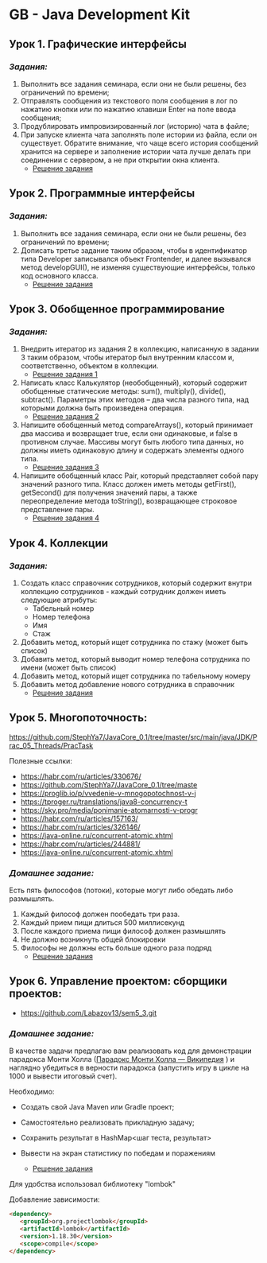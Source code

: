 # GB - Java Development Kit
## Урок 1. Графические интерфейсы
### __*Задания:*__
1. Выполнить все задания семинара, если они не были решены, 
без ограничений по времени;
2. Отправлять сообщения из текстового поля сообщения в лог 
по нажатию кнопки или по нажатию клавиши Enter на поле ввода сообщения;
3. Продублировать импровизированный лог (историю) чата в файле;
4. При запуске клиента чата заполнять поле истории из файла, 
если он существует. Обратите внимание, что чаще всего история 
сообщений хранится на сервере и заполнение истории чата 
лучше делать при соединении с сервером, а не при открытии окна клиента.
    * [Решение задания](src/main/java/ru/gb/ergakov/lesson1/lecture1/Chat/Chat.java)

## Урок 2. Программные интерфейсы
### __*Задания:*__
1. Выполнить все задания семинара, если они не были решены, 
без ограничений по времени;
2. Дописать третье задание таким образом, чтобы в идентификатор типа Developer 
   записывался объект Frontender, и далее вызывался метод developGUI(), 
   не изменяя существующие интерфейсы, только код основного класса.
   * [Решение задания](src/main/java/ru/gb/ergakov/Lesson2/seminar2/Homework2.java)

## Урок 3. Обобщенное программирование
### __*Задания:*__
1. Внедрить итератор из задания 2 в коллекцию, написанную в задании 3 таким 
образом, чтобы итератор был внутренним классом и, соответственно, 
объектом в коллекции.
    * [Решение задания 1](src/main/java/ru/gb/ergakov/Lesson3/Seminar3/MegaClass.java)
2. Написать класс Калькулятор (необобщенный), который содержит обобщенные 
статические методы: sum(), multiply(), divide(), subtract(). 
Параметры этих методов – два числа разного типа, над которыми должна быть 
произведена операция.
   * [Решение задания 2](src/main/java/ru/gb/ergakov/Lesson3/homework3/Task2/Calc.java)
3. Напишите обобщенный метод compareArrays(), который принимает два массива 
и возвращает true, если они одинаковые, и false в противном случае. 
Массивы могут быть любого типа данных, но должны иметь одинаковую длину 
и содержать элементы одного типа. 
   * [Решение задания 3](src/main/java/ru/gb/ergakov/Lesson3/homework3/Task3/ArraysComporator.java)
4. Напишите обобщенный класс Pair, который представляет собой пару значений 
разного типа. Класс должен иметь методы getFirst(), getSecond() для получения 
значений пары, а также переопределение метода toString(), 
возвращающее строковое представление пары.
   * [Решение задания 4](src/main/java/ru/gb/ergakov/Lesson3/homework3/Task4/Pair.java)

## Урок 4. Коллекции
### __*Задания:*__
1. Создать класс справочник сотрудников, который
содержит внутри коллекцию сотрудников - каждый
сотрудник должен иметь следующие атрибуты:
   * Табельный номер
   * Номер телефона
   * Имя
   * Стаж
2. Добавить метод, который ищет сотрудника по стажу
(может быть список)
3. Добавить метод, который выводит номер телефона
сотрудника по имени (может быть список)
4. Добавить метод, который ищет сотрудника по
табельному номеру
5. Добавить метод добавление нового сотрудника в
справочник
   * [Решение задания](src/main/java/ru/gb/ergakov/Lesson4/Homework4/Actions.java)
## Урок 5. Многопоточность:
https://github.com/StephYa7/JavaCore_0.1/tree/master/src/main/java/JDK/Prac_05_Threads/PracTask

Полезные ссылки:
* https://habr.com/ru/articles/330676/
* https://github.com/StephYa7/JavaCore_0.1/tree/maste
* https://proglib.io/p/vvedenie-v-mnogopotochnost-v-j
* https://tproger.ru/translations/java8-concurrency-t
* https://sky.pro/media/ponimanie-atomarnosti-v-progr
* https://habr.com/ru/articles/157163/
* https://habr.com/ru/articles/326146/
* https://java-online.ru/concurrent-atomic.xhtml
* https://habr.com/ru/articles/244881/
* https://java-online.ru/concurrent-atomic.xhtml

### __*Домашнее задание:*__
Есть пять философов (потоки), которые могут либо обедать либо размышлять.
1. Каждый философ должен пообедать три раза. 
2. Каждый прием пищи длиться 500 миллисекунд
3. После каждого приема пищи философ должен размышлять
4. Не должно возникнуть общей блокировки
5. Философы не должны есть больше одного раза подряд
   * [Решение задания](src/main/java/ru/gb/ergakov/Lesson5/Homework5/HW5.java)

## Урок 6. Управление проектом: сборщики проектов:
* https://github.com/Labazov13/sem5_3.git

### __*Домашнее задание:*__
В качестве задачи предлагаю вам реализовать код для
демонстрации парадокса Монти Холла ([Парадокс Монти Холла — Википедия](https://ru.wikipedia.org/wiki/Парадокс_Монти_Холла) ) и наглядно убедиться в верности парадокса
(запустить игру в цикле на 1000 и вывести итоговый счет).

Необходимо:
* Создать свой Java Maven или Gradle проект;
* Самостоятельно реализовать прикладную задачу;
* Сохранить результат в HashMap<шаг теста, результат>
* Вывести на экран статистику по победам и поражениям

   * [Решение задания](src/main/java/ru/gb/ergakov/Lesson6/Homework6/App.java)

Для удобства использовал библиотеку "lombok"

Добавление зависимости:
```html
<dependency>
   <groupId>org.projectlombok</groupId>
   <artifactId>lombok</artifactId>
   <version>1.18.30</version>
   <scope>compile</scope>
</dependency>
```